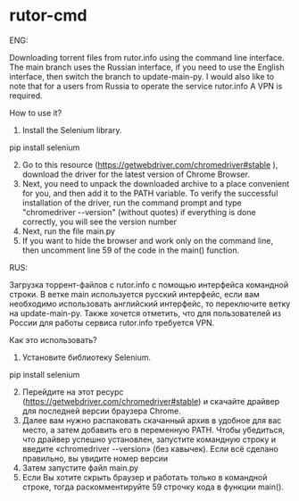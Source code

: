 # rutor-cmd
ENG:

Downloading torrent files from rutor.info using the command line interface.
The main branch uses the Russian interface, if you need to use the English interface, then switch the branch to update-main-py.
I would also like to note that for a users from Russia to operate the service rutor.info A VPN is required.

How to use it?
1. Install the Selenium library.

pip install selenium

2. Go to this resource (https://getwebdriver.com/chromedriver#stable ), download the driver for the latest version of Chrome Browser.
3. Next, you need to unpack the downloaded archive to a place convenient for you, and then add it to the PATH variable. To verify the successful installation of the driver, run the command prompt and type "chromedriver --version" (without quotes) if everything is done correctly, you will see the version number
4. Next, run the file main.py
5. If you want to hide the browser and work only on the command line, then uncomment line 59 of the code in the main() function.

RUS:

Загрузка торрент-файлов с rutor.info с помощью интерфейса командной строки.
В ветке main используется русский интерфейс, если вам необходимо использовать английский интерфейс, то переключите ветку на update-main-py.
Также хочется отметить, что для пользователей из России для работы сервиса rutor.info требуется VPN.

Как это использовать?
1. Установите библиотеку Selenium.

pip install selenium

2. Перейдите на этот ресурс (https://getwebdriver.com/chromedriver#stable) и скачайте драйвер для последней версии браузера Chrome.
3. Далее вам нужно распаковать скачанный архив в удобное для вас место, а затем добавить его в переменную PATH. Чтобы убедиться, что драйвер успешно установлен, запустите командную строку и введите «chromedriver --version» (без кавычек). Если всё сделано правильно, вы увидите номер версии
4. Затем запустите файл main.py
5. Если Вы хотите скрыть браузер и работать только в командной строке, тогда раскомментируйте 59 строчку кода в функции main().
